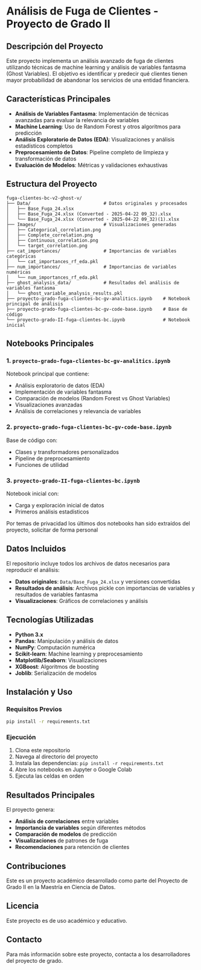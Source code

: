 # Análisis de Fuga de Clientes - Proyecto de Grado II

## Descripción del Proyecto

Este proyecto implementa un análisis avanzado de fuga de clientes utilizando técnicas de machine learning y análisis de variables fantasma (Ghost Variables). El objetivo es identificar y predecir qué clientes tienen mayor probabilidad de abandonar los servicios de una entidad financiera.

## Características Principales

- **Análisis de Variables Fantasma**: Implementación de técnicas avanzadas para evaluar la relevancia de variables
- **Machine Learning**: Uso de Random Forest y otros algoritmos para predicción
- **Análisis Exploratorio de Datos (EDA)**: Visualizaciones y análisis estadísticos completos
- **Preprocesamiento de Datos**: Pipeline completo de limpieza y transformación de datos
- **Evaluación de Modelos**: Métricas y validaciones exhaustivas

## Estructura del Proyecto

```
fuga-clientes-bc-v2-ghost-v/
├── Data/                           # Datos originales y procesados
│   ├── Base_Fuga_24.xlsx
│   ├── Base_Fuga_24.xlsx (Converted - 2025-04-22 09_32).xlsx
│   └── Base_Fuga_24.xlsx (Converted - 2025-04-22 09_32)(1).xlsx
├── Images/                         # Visualizaciones generadas
│   ├── Categorical_correlation.png
│   ├── Complete_correlation.png
│   ├── Continuous_correlation.png
│   └── target_correlation.png
├── cat_importances/                # Importancias de variables categóricas
│   └── cat_importances_rf_eda.pkl
├── num_importances/                # Importancias de variables numéricas
│   └── num_importances_rf_eda.pkl
├── ghost_analysis_data/            # Resultados del análisis de variables fantasma
│   └── ghost_variable_analysis_results.pkl
├── proyecto-grado-fuga-clientes-bc-gv-analitics.ipynb    # Notebook principal de análisis
├── proyecto-grado-fuga-clientes-bc-gv-code-base.ipynb    # Base de código
└── proyecto-grado-II-fuga-clientes-bc.ipynb              # Notebook inicial
```

## Notebooks Principales

### 1. `proyecto-grado-fuga-clientes-bc-gv-analitics.ipynb`
Notebook principal que contiene:
- Análisis exploratorio de datos (EDA)
- Implementación de variables fantasma
- Comparación de modelos (Random Forest vs Ghost Variables)
- Visualizaciones avanzadas
- Análisis de correlaciones y relevancia de variables

### 2. `proyecto-grado-fuga-clientes-bc-gv-code-base.ipynb`
Base de código con:
- Clases y transformadores personalizados
- Pipeline de preprocesamiento
- Funciones de utilidad

### 3. `proyecto-grado-II-fuga-clientes-bc.ipynb`
Notebook inicial con:
- Carga y exploración inicial de datos
- Primeros análisis estadísticos

Por temas de privacidad los últimos dos notebooks han sido extraídos del proyecto, solicitar de forma personal
## Datos Incluidos

El repositorio incluye todos los archivos de datos necesarios para reproducir el análisis:

- **Datos originales**: `Data/Base_Fuga_24.xlsx` y versiones convertidas
- **Resultados de análisis**: Archivos pickle con importancias de variables y resultados de variables fantasma
- **Visualizaciones**: Gráficos de correlaciones y análisis

## Tecnologías Utilizadas

- **Python 3.x**
- **Pandas**: Manipulación y análisis de datos
- **NumPy**: Computación numérica
- **Scikit-learn**: Machine learning y preprocesamiento
- **Matplotlib/Seaborn**: Visualizaciones
- **XGBoost**: Algoritmos de boosting
- **Joblib**: Serialización de modelos

## Instalación y Uso

### Requisitos Previos
```bash
pip install -r requirements.txt
```

### Ejecución
1. Clona este repositorio
2. Navega al directorio del proyecto
3. Instala las dependencias: `pip install -r requirements.txt`
4. Abre los notebooks en Jupyter o Google Colab
5. Ejecuta las celdas en orden

## Resultados Principales

El proyecto genera:
- **Análisis de correlaciones** entre variables
- **Importancia de variables** según diferentes métodos
- **Comparación de modelos** de predicción
- **Visualizaciones** de patrones de fuga
- **Recomendaciones** para retención de clientes

## Contribuciones

Este es un proyecto académico desarrollado como parte del Proyecto de Grado II en la Maestría en Ciencia de Datos.

## Licencia

Este proyecto es de uso académico y educativo.

## Contacto

Para más información sobre este proyecto, contacta a los desarrolladores del proyecto de grado. 

